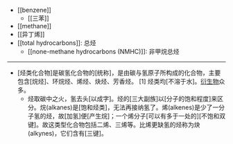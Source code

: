 - [[benzene]]
    - [[三苯]]
- [[methane]]
- [[异丁烯]]
- [[total hydrocarbons]]: 总烃
    - [[none-methane hydrocarbons (NMHC)]]: 非甲烷总烃
- ---
- [烃类化合物]是碳氢化合物的[统称]，是由碳与氢原子所构成的化合物，主要包含[烷烃]、环烷烃、烯烃、炔烃、芳香烃。 [1]  烃类均[不溶于水]。[衍生物](https://baike.baidu.com/item/%E7%83%83%E7%B1%BB/2742788)众多。
    - 烃取碳中之火，氢去头[以成字]。烃的[三大副族]以[分子的饱和程度]来区分。烷(alkanes)是[饱和烃类]，无法再接纳氢了。烯(alkenes)是少了一分子氢的烃，故[加氢]便[产生烷]；一个烯分子[可以有多于一处的][不饱和双键]。故这类型化合物包括二烯、三烯等。比烯更缺氢的烃称为炔(alkynes)，它们含有[三键]。
